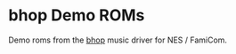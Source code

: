 # bhop Demo ROMs

Demo roms from the [bhop](https://github.com/zeta0134/bhop) music driver for NES / FamiCom.

